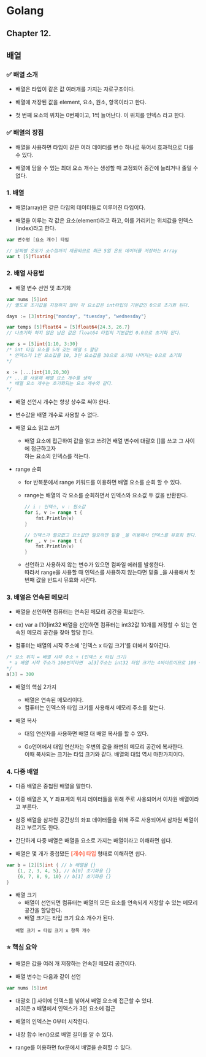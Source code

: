 # Golang

## Chapter 12.

## 배열

### ✅ 배열 소개

- 배열은 타입이 같은 값 여러개를 가지는 자료구조이다.

- 배열에 저장된 값을 element, 요소, 원소, 항목이라고 한다.

- 첫 번째 요소의 위치는 0번째이고, 1씩 늘어난다. 이 위치를 인덱스 라고 한다.

### ✅ 배열의 장점

- 배열을 사용하면 타입이 같은 여러 데이터를 변수 하나로 묶어서 효과적으로 다룰 수 있다.

- 배열에 담을 수 있는 최대 요소 개수는 생성할 때 고정되어 중간에 늘리거나 줄일 수 없다.

### 1. 배열

- 배열(array)은 같은 타입의 데이터들로 이루어진 타입이다.

- 배열을 이루는 각 값은 요소(element)라고 하고, 이를 가리키는 위치값을 인덱스(index)라고 한다.

```Go
var 변수명 [요소 개수] 타입

// 날짜별 온도가 소수점까지 제공되므로 최근 5일 온도 데이터를 저장하는 Array
var t [5]float64
```

### 2. 배열 사용법

- 배열 변수 선언 및 초기화

```Go
var nums [5]int
// 별도로 초기값을 지정하지 않아 각 요소값은 int타입의 기본값인 0으로 초기화 된다.
```

```Go
days := [3]string{"monday", "tuesday", "wednesday"}
```

```Go
var temps [5]float64 = [5]float64{24.3, 26.7}
// 나초기화 하지 않은 남은 값은 float64 타입의 기본값인 0.0으로 초기화 된다.
```

```Go
var s = [5]int{1:10, 3:30}
/* int 타입 요소를 5개 갖는 배열 s 할당
 * 인덱스가 1인 요소값을 10, 3인 요소값을 30으로 초기화 나머지는 0으로 초기화
*/
```

```Go
x := [...]int{10,20,30}
/* ...를 사용해 배열 요소 개수를 생략
 * 배열 요소 개수는 초기화되는 요소 개수와 같다.
*/
```

- 배열 선언시 개수는 항상 상수로 써야 한다.

- 변수값을 배열 개수로 사용할 수 없다.

- 배열 요소 읽고 쓰기

  - 배열 요소에 접근하여 값을 읽고 쓰려면 배열 변수에 대괄호 []를 쓰고 그 사이에 접근하고자  
    하는 요소의 인덱스를 적는다.

- range 순회

  - for 반복문에서 range 키워드를 이용하면 배열 요소를 순회 할 수 있다.

  - range는 배열의 각 요소를 순회하면서 인덱스와 요소값 두 값을 반환한다.

    ```Go
    // i : 인덱스, v : 원소값
    for i, v := range t {
        fmt.Println(v)
    }

    // 인덱스가 필요없고 요소값만 필요하면 밑줄 _을 이용해서 인덱스를 뮤효화 한다.
    for _, v := range t {
        fmt.Println(v)
    }
    ```

  - 선언하고 사용하지 않는 변수가 있으면 컴파일 에러를 발생한다.  
    따라서 range을 사용할 때 인덱스를 사용하지 않는다면 밑줄 \_을 사용해서 첫 번째 값을 반드시 뮤효화 시킨다.

### 3. 배열은 연속된 메모리

- 배열을 선언하면 컴퓨터는 연속된 메모리 공간을 확보한다.

- ex) var a [10]int32 배열을 선언하면 컴퓨터는 int32값 10개를 저장할 수 있는 연속된 메모리 공간을 찾아 할당 한다.

- 컴퓨터는 배열의 시작 주소에 '인덱스 x 타입 크기'를 더해서 찾아간다.

```Go
/* 요소 위치 = 배열 시작 주소 + (인덱스 x 타입 크기)
 * a 배열 시작 주소가 100번지라면  a[3]주소는 int32 타입 크기는 4바이트이므로 100 + (3 * 4) = 112
*/
a[3] = 300
```

- 배열의 핵심 2가지

  - 배열은 연속된 메모리이다.
  - 컴퓨터는 인덱스와 타입 크기를 사용해서 메모리 주소를 찾는다.

- 배열 복사

  - 대입 연산자를 사용하면 배열 대 배열 복사를 할 수 있다.

  - Go언어에서 대입 연산자는 우변의 값을 좌변의 메모리 공간에 복사한다.  
    이때 복사되는 크기는 타입 크기와 같다. 배열의 대입 역시 마찬가지이다.

### 4. 다중 배열

- 다중 배열은 중첩된 배열을 말한다.

- 이중 배열은 X, Y 좌표계의 위치 데이터들을 위해 주로 사용되어서 이차원 배열이라고 부른다.

- 삼중 배열을 삼차원 공간상의 좌표 데이터들을 위해 주로 사용되어서 삼차원 배열이라고 부르기도 한다.

- 간단하게 다중 배열은 배열을 요소로 가지는 배열이라고 이해하면 쉽다.

- 배열은 몇 개가 중첩됐든 <span style="color:tomato">**[개수] 타입**</span> 형태로 이해하면 쉽다.

```Go
var b = [2][5]int { // b 배열욜 {}
    {1, 2, 3, 4, 5}, // b[0] 초기화용 {}
    {6, 7, 8, 9, 10} // b[1] 초기화용 {}
}
```

- 배열 크기
  - 배열이 선언되면 컴퓨터는 배열의 모든 요소를 연속되게 저장할 수 있는 메모리 공간을 할당한다.
  - 배열 크기는 타입 크기 요소 개수가 된다.
  ```
  배열 크기 = 타입 크기 x 항목 개수
  ```

### ⭐️ 핵심 요약

- 배열은 값을 여러 개 저장하는 연속된 메모리 공간이다.

- 배열 변수는 다음과 같이 선언

```Go
var nums [5]int
```

- 대괄호 [] 사이에 인덱스를 넣어서 배열 요소에 접근할 수 있다.  
  a[3]은 a 배열에서 인덱스가 3인 요소에 접근

- 배열의 인덱스는 0부터 시작한다.

- 내장 함수 len()으로 배열 길이를 알 수 있다.

- range를 이용하면 for문에서 배열을 순회할 수 있다.
